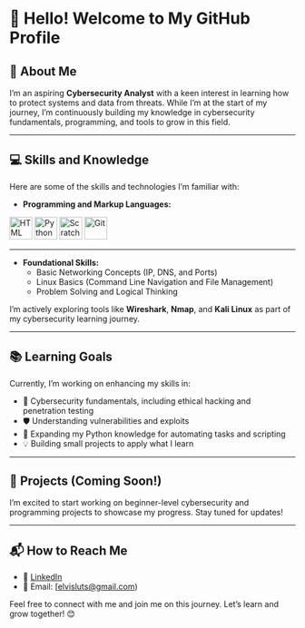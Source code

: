 # 👋 Hello! Welcome to My GitHub Profile  

## 👤 About Me
I’m an aspiring **Cybersecurity Analyst** with a keen interest in learning how to protect systems and data from threats. While I’m at the start of my journey, I’m continuously building my knowledge in cybersecurity fundamentals, programming, and tools to grow in this field.

---


## 💻 Skills and Knowledge
Here are some of the skills and technologies I’m familiar with:

- **Programming and Markup Languages:**  
<p align="left"> 
<img src="https://cdn.jsdelivr.net/gh/devicons/devicon/icons/html5/html5-original.svg" alt="HTML" width="40" height="40"/> 
<img src="https://cdn.jsdelivr.net/gh/devicons/devicon/icons/python/python-original.svg" alt="Python" width="40" height="40"/>
<img src="https://upload.wikimedia.org/wikipedia/commons/3/38/Scratch_Logo.svg" alt="Scratch" width="40" height="40"/>
<img src="https://cdn.jsdelivr.net/gh/devicons/devicon/icons/git/git-original.svg" alt="Git" width="40" height="40"/>
</p>

---

- **Foundational Skills:**  
  - Basic Networking Concepts (IP, DNS, and Ports)  
  - Linux Basics (Command Line Navigation and File Management)  
  - Problem Solving and Logical Thinking  

I’m actively exploring tools like **Wireshark**, **Nmap**, and **Kali Linux** as part of my cybersecurity learning journey.

---

## 📚 Learning Goals
Currently, I’m working on enhancing my skills in:  
- 🔐 Cybersecurity fundamentals, including ethical hacking and penetration testing  
- 🛡️ Understanding vulnerabilities and exploits  
- 🐍 Expanding my Python knowledge for automating tasks and scripting  
- 💡 Building small projects to apply what I learn  

---

## 🌱 Projects (Coming Soon!)
I’m excited to start working on beginner-level cybersecurity and programming projects to showcase my progress. Stay tuned for updates!

---

## 📬 How to Reach Me
- 💼 [LinkedIn](www.linkedin.com/in/elvis-lutomia-953339285)  
- 📧 Email: [elvisluts@gmail.com)  

Feel free to connect with me and join me on this journey. Let’s learn and grow together! 😊

<!---
Elvisluts/Elvisluts is a ✨ special ✨ repository because its `README.md` (this file) appears on your GitHub profile.
You can click the Preview link to take a look at your changes.
--->
